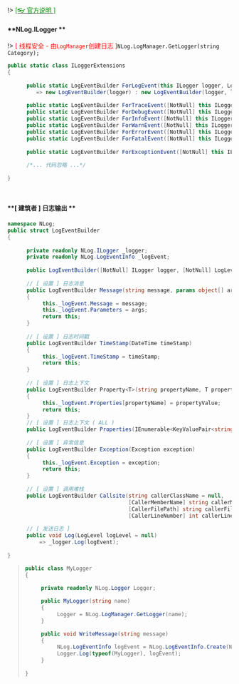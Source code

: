 <br/>

!> [<span style='color:#008B00'>[👓 官方说明 ]</span>](https://github.com/NLog/NLog/wiki/Fluent-Logger-API ':target=_blank')

<!-- tabs:start -->

#### **NLog.ILogger **

!> <span style='color:red'>[ 线程安全 - 由`LogManager`创建日志 ]</span>`NLog.LogManager.GetLogger(string Category);`

```csharp
public static class ILoggerExtensions
{
    
      public static LogEventBuilder ForLogEvent(this ILogger logger, LogLevel logLevel = null)
         => new LogEventBuilder(logger) : new LogEventBuilder(logger, logLevel);
      
      public static LogEventBuilder ForTraceEvent([NotNull] this ILogger logger);
      public static LogEventBuilder ForDebugEvent([NotNull] this ILogger logger);
      public static LogEventBuilder ForInfoEvent([NotNull] this ILogger logger);
      public static LogEventBuilder ForWarnEvent([NotNull] this ILogger logger);
      public static LogEventBuilder ForErrorEvent([NotNull] this ILogger logger);
      public static LogEventBuilder ForFatalEvent([NotNull] this ILogger logger);
    
      public static LogEventBuilder ForExceptionEvent([NotNull] this ILogger logger, Exception exception, LogLevel logLevel = null);
    
      /*... 代码忽略 ...*/
    
}

    
```



#### **[ 建筑者 ] 日志输出 **



```csharp
namespace NLog;
public struct LogEventBuilder
{
    
      private readonly NLog.ILogger _logger;
      private readonly NLog.LogEventInfo _logEvent;
    
      public LogEventBuilder([NotNull] ILogger logger, [NotNull] LogLevel logLevel);
    
      // [ 设置 ] 日志消息
      public LogEventBuilder Message(string message, params object[] args)
      {
           this._logEvent.Message = message;
           this._logEvent.Parameters = args;
           return this;
      }
    
      // [ 设置 ] 日志时间戳
      public LogEventBuilder TimeStamp(DateTime timeStamp)
      {
           this._logEvent.TimeStamp = timeStamp;
           return this;
      }
    
      // [ 设置 ] 日志上下文
      public LogEventBuilder Property<T>(string propertyName, T propertyValue)
      {
           this._logEvent.Properties[propertyName] = propertyValue;
           return this;
      }
      // [ 设置 ] 日志上下文 ( ALL )
      public LogEventBuilder Properties(IEnumerable<KeyValuePair<string, object>> properties);
    
      // [ 设置 ] 异常信息
      public LogEventBuilder Exception(Exception exception)
      {
           this._logEvent.Exception = exception;
           return this;
      }
    
      // [ 设置 ] 调用堆栈
      public LogEventBuilder Callsite(string callerClassName = null,
                                      [CallerMemberName] string callerMemberName = null,
                                      [CallerFilePath] string callerFilePath = null,
                                      [CallerLineNumber] int callerLineNumber = 0);
      
      // [ 发送日志 ]
      public void Log(LogLevel logLevel = null)
          => _logger.Log(logEvent);
          
}


```



<!-- tabs:end -->

>```csharp
>public class MyLogger
>{
>    
>      private readonly NLog.Logger Logger;
>
>      public MyLogger(string name)
>      {
>           Logger = NLog.LogManager.GetLogger(name);
>      }
>
>      public void WriteMessage(string message)
>      {
>           NLog.LogEventInfo logEvent = NLog.LogEventInfo.Create(NLog.LogLevel.Info, null, message);
>           Logger.Log(typeof(MyLogger), logEvent);
>      }
>    
>}
>
>
>```
>
>
>
>

